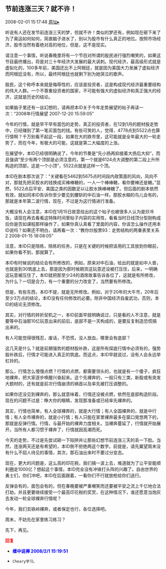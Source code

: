 ## 节前连涨三天？就不许！
2008-02-01 15:17:48
[原址▸](http://www.fxgan.com/chan_time/2008_01_06/923.htm)



 听说有人还在发节前连涨三天的梦，但就不许！类似的梦还有，例如现在砸下来了为了奥运如何如何，简直脑子进水了，别以为股市有什么真正的地位。按照市场经济，股市当然有着绝对高的地位，但是，这不是现实。


 


 请注意一个事情，听说春晚里将有一个节目对所谓的股民进行强烈嘲笑的，如果这节目最终播出，将是对三十年经济大发展的最大讽刺。现代经济，最高级形式就是虚拟化的，100多年前，美国还比不上阿根廷，就是因为美国大力发展了虚拟经济而阿根廷没有，所以，最终阿根廷也就剩下别为她哭泣的歌声。


 


 股民，这个称呼本来就是侮辱性的，应该是投资者，这是构成现代经济最重要结构的伟大人群。一个不尊重投资者的国家，不可能有强大的虚拟经济和真正强大的经济，这就是历史的结论。


 


 如果脑子里还有一丝幻想的，请再把本ID关于今年走势展望的帖子再读一次：“2008年行情展望 2007-12-20 15:59:05”


 


 今年的行情，就是早干早有面包的走势，真正的投资者，在12到1月的题材股走势中，已经赚到了第一笔买面包的钱。有些可笑的人，觉得，4778点到5522点也算行情啊？千万别看不起这一段，如果在大的跌市里，这可能就是全年最大的一轮走势了，而在今年，有极大的可能，这就是第二大幅度的上涨。


 


 在展望中，本ID已经很明确说了，今年的节奏是“先小扬再抑接着大扬后大抑”，而且强调“至少有两个顶部是必须注意的，第一个就是6124点大调整的第二段上升所构造的顶部，这是一个小顶”，5522点就是这样一个顶。


 


 本ID在剧本那次说了：“关键看在5462到5675点时间段内政策面的风向，风向不对，那就先把买胶水的钱换成买棒棒糖的，一人一个棒棒糖，看你要棒还是糖。”显然，5522点后平安、美国之类的因数足以让胶水换棒棒糖了。但后面的剧本依然有效，就如同本ID告诉你至少要见到腰斩的中石油一样。那胶水糊的鸟儿会有的，那就是本年第二波行情，现在，不过是为这行情进行准备。


 


 大概没有人会注意，本ID在1月15日故意给出的这个帖子也被很多人认为是炒冷饭，请现在再去看看这特殊时间里帖子内容的实用性，看看当时日线顶分型刚构成后你是否如课程那样操作了，如果你真认真看了里面的内容，你该怎么操作还用本ID说吗？如果还不明白，请再看一次：“教你炒股票93：走势结构的两重表里关系2 2008-01-15 18:08:05”


 


 注意，本ID只是陪练，陪练的任务，只是在关键的时候把该用的工具放到你眼前，如果你看不到，那就算了。


 


 本ID有时候说的结论会有所修改的，例如，原来对中石油，给出的就是如中人兽，也就是到30筑底上去，那是因为那时候期货这玩意还没被打压住，后来，一明确这玩意被压住了，本ID就把那至少24的酒席故事告诉各位了，这就是有所修改，为什么？一切是合力，有一个重要的分力改变了，当然要有所修改。


 


 但是，有些东西，本ID不提，就是无所修改。例如，对于20年的大牛市，20年后至少3万点的结论，本ID没有任何修改的必要。除非中国经济自废武功，否则，本ID的结论无须修改。


 


 其实，对行情的转折契机之一，本ID前面早就明确说过，只是看的人不注意，就是要等中石油那10亿玩意出来的前后，底部不是一天构成的，是要反复制造恐慌搞出来的。


 


 有人可能觉得很残忍，废话，不恐慌，没人放血，哪里会有底部？


 


 这几天是什么？就是前期强势的题材股补跌，这是所有探底行情中必须有的，强势股补跌后，行情才可能进入真正的筑底。而这点，本ID早就说过，没有人会永远举杠铃的。


 


 那么，行情怎么慢慢点燃？行情的点燃，都需要领头的，也就是有一个傻子，疯狂地裸奔，把大家逐步唤醒兴奋起来。这个先裸奔的，一般只有三类，新股或有突发大题材的，还有就是前次行情崩溃的祸首以及率先被打压调整的。


 


 如果你还没见到裸奔的，那么就意味着，行情还没被点燃，依然在底部构造阶段。现在的问题不过是：睁大你的眼睛，发现那准备或已经率先裸奔的。


 


 其实，行情也简单，有人全球裸奔的，就是大行情；有人全国裸奔的，就是中行情；有人全市裸奔的，就是小行情；有人只能在家里裸奔最多在窗口晃悠两下的，那就是反弹行情。行情，与最开始的裸奔力度相关。当裸奔蔓延了，行情就开始展开。当所有人都习惯于裸奔了，行情就因高潮而死。


 


 今天的走势，不过是先尝试砸一下陷阱并让那些幻想节前连涨三天的丢一下脸。当然，连涨两天还是有希望的，本ID倒不拒绝两这个数字。前提是，请先冀望周末没有什么不招人待见的事情，其次，那石油出来时不要过分变态。


 


 现在，更大的问题是，这么高的印花税，我们搞一波上去，难道就为了让平安能顺利圈走1000亿？想起这个事情，本ID完全没有冲锋打头阵的兴趣了。自由世界的勇士们，你们冲吧，本ID在后面跟着，一看你们不行就放枪给你们送行。


 


 反弹会有的，面包会有的，但在春晚要被严重嘲笑而还要被平安之流上千亿地合法打劫，并且更要继续接受一个最高印花税的奖赏，在这种情况下，谁还愿意当炮灰去发动一轮全球裸奔行情呢？


 


 今年，我们去铁岭裸奔，或者保定也行，各位选择吧。


 


 周末，不妨先在家里练习练习？


 


 先下，再见。





<font color='red'>**回复**</font>


- <font color='blue'>**缠中说禅 2008/2/1 15:19:51**</font>
- ```
  Cheary学习。
  ```
